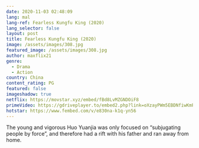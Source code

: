 ```yaml
---
date: 2020-11-03 02:48:09
lang: mal
lang-ref: Fearless Kungfu King (2020)
lang_selector: false
layout: post
title: Fearless Kungfu King (2020)
image: /assets/images/308.jpg
featured_image: /assets/images/308.jpg
author: maxflix21
genre:
  - Drama
  - Action
country: China
content_rating: PG
featured: false
imageshadow: true
netflix: https://movstar.xyz/embed/fBd8LvMZGNDOiF8
primeVideo: https://gdriveplayer.to/embed2.php?link=oXzayPWm5EBDNfiwKmPt3AvbwGJjBxQJCl5aqB5RWfC5EenznHYRKFuC3KRRSIXaMOK2LJPGqO%252BA%252FBdo9JS2Iq72tMZX%252F6hFfAopA3KgBAm7d6lqafrtPRtVCFXdbUyo9fySvtisoiYQElTfAZEDrWiYQmKJXTVXrsxGxbkx8MtBAaT7t9GKgMGhrubcl4LwE%253D
hotstar: https://www.fembed.com/v/e830na-k1q-yn56
---
```

The young and vigorous Huo Yuanjia was only focused on “subjugating people by force”, and therefore had a rift with his father and ran away from home.